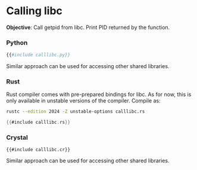 # Calling libc

**Objective**: Call getpid from libc. Print PID returned by the function.

### Python

```python
{{#include calllibc.py}}
```

Similar approach can be used for accessing other shared libraries.

### Rust

Rust compiler comes with pre-prepared bindings for libc. As for now, this is only available in unstable versions of the compiler. Compile as:

```sh
rustc --edition 2024 -Z unstable-options calllibc.rs
```

```rust
{{#include calllibc.rs}}
```

### Crystal

```crystal
{{#include calllibc.cr}}
```

Similar approach can be used for accessing other shared libraries.
